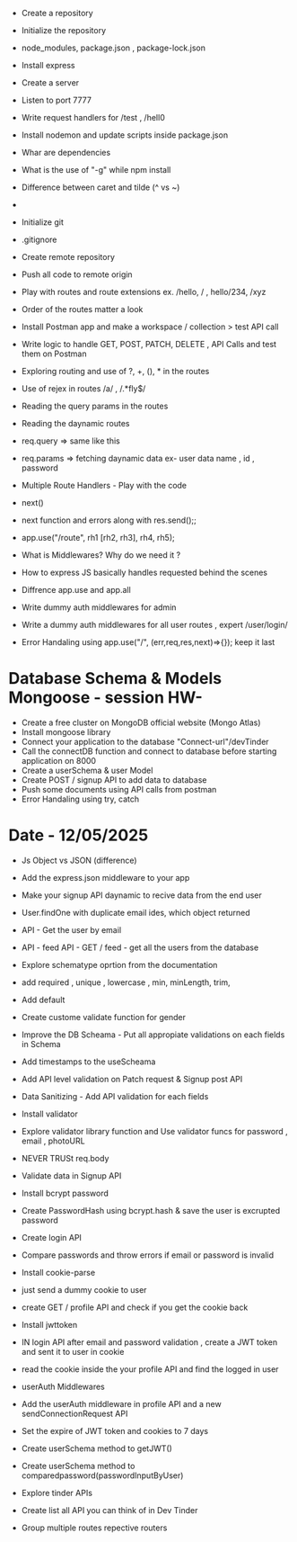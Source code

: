 
- Create a repository 
- Initialize the repository
- node_modules, package.json , package-lock.json
- Install express
- Create a server
- Listen to port 7777
- Write request handlers for /test , /hell0
- Install nodemon and update scripts inside package.json
- Whar are dependencies
- What is the use of "-g" while npm install
- Difference between caret and tilde (^ vs ~)
- 

- Initialize git
- .gitignore
- Create remote repository 
- Push all code to remote origin 
- Play with routes and route extensions ex.  /hello, / , hello/234, /xyz
- Order of the routes matter a look 
- Install Postman app and make a workspace / collection > test API call
- Write logic to handle GET, POST, PATCH, DELETE , API Calls and test them on Postman
- Exploring routing and use of ?, +, (), * in the routes
- Use of rejex in routes  /a/ , /.*fly$/ 
- Reading the query params in the routes 
- Reading the daynamic routes 



- req.query  => same like this 
- req.params => fetching daynamic data ex- user data name , id , password
- Multiple Route Handlers - Play with the code 
- next()
- next function and errors along with res.send();;
- app.use("/route", rh1 [rh2, rh3], rh4, rh5);
- What is Middlewares? Why do we need it ?
- How to express JS basically handles requested behind the scenes 
- Diffrence app.use and app.all
- Write dummy auth middlewares for admin
- Write a dummy auth middlewares for all user routes , expert /user/login/
- Error Handaling using app.use("/", (err,req,res,next)=>{}); keep it last 

# Database Schema & Models Mongoose - session HW-
- Create a free cluster on MongoDB official website (Mongo Atlas)
- Install mongoose library
- Connect your application to the database "Connect-url"/devTinder
- Call the connectDB function and connect to database before starting application on 8000
- Create a userSchema & user Model 
- Create POST / signup API to add data to database 
- Push some documents using API calls from postman 
- Error Handaling using try, catch 

# Date - 12/05/2025 
- Js Object vs JSON (difference)
- Add the express.json middleware to your app
- Make your signup API daynamic to recive data from the end user
- User.findOne with duplicate email ides, which object returned
- API - Get the user by email
- API - feed API - GET / feed - get all the users from the database 

- Explore schematype oprtion from the documentation 
- add required , unique , lowercase ,  min, minLength, trim, 
- Add default 
- Create custome validate function for gender
- Improve the DB Scheama - Put all appropiate validations on each fields in Schema 
- Add timestamps to the useScheama
- Add API level validation on Patch request & Signup post API
- Data Sanitizing - Add API validation for each fields 
- Install validator 
- Explore validator library function and Use validator funcs for password , email , photoURL
- NEVER TRUSt req.body

- Validate data in Signup API
- Install bcrypt password
- Create PasswordHash using bcrypt.hash & save the user is excrupted password 
- Create login API
- Compare passwords and throw errors if email or password is invalid

- Install cookie-parse
- just send a dummy cookie to user 
- create GET / profile API and check if you get the cookie back
- Install jwttoken 
- IN login API after email and password validation , create a JWT token and sent it to user in cookie 
- read the cookie inside the your profile API and find the logged in user  
- userAuth Middlewares
- Add the userAuth middleware in profile API and a new sendConnectionRequest API
- Set the expire of JWT token and cookies to 7 days 

- Create userSchema method to getJWT()
- Create userSchema method to comparedpassword(passwordInputByUser)

- Explore tinder APIs
- Create list all API you can think of in Dev Tinder 
- Group multiple routes repective routers 






